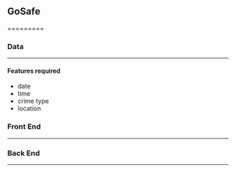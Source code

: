 ## GoSafe
=========

### Data
------

#### Features required

- date
- time
- crime type
- location

### Front End
--------


### Back End
----------